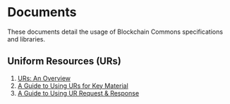 # Documents

These documents detail the usage of Blockchain Commons specifications and libraries.

## Uniform Resources (URs)

1. [URs: An Overview](ur-1-overview.md)
1. [A Guide to Using URs for Key Material](ur-2-keys.md)
1. [A Guide to Using UR Request & Response](ur-99-request-response.md)
